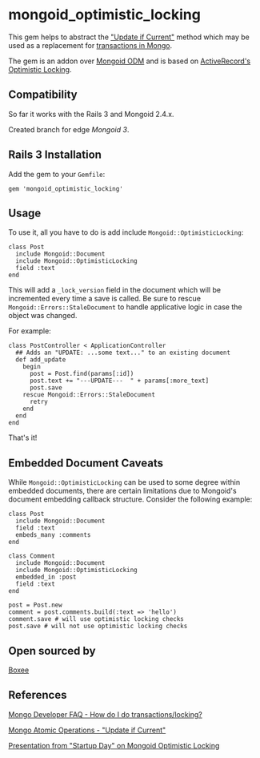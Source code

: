 # mongoid\_optimistic\_locking

This gem helps to abstract the ["Update if Current"](http://www.mongodb.org/display/DOCS/Atomic+Operations#AtomicOperations-%22UpdateifCurrent%22) method which may be used as a replacement for [transactions in Mongo](http://docs.mongodb.org/manual/faq/developers/#how-do-i-do-transactions-and-locking-in-mongodb).

The gem is an addon over [Mongoid ODM](http://mongoid.org/) and is based on [ActiveRecord's Optimistic Locking](http://api.rubyonrails.org/classes/ActiveRecord/Locking/Optimistic.html).

## Compatibility

So far it works with the Rails 3 and Mongoid 2.4.x.

Created branch for edge *Mongoid 3*.

## Rails 3 Installation

Add the gem to your `Gemfile`:

    gem 'mongoid_optimistic_locking'

## Usage

To use it, all you have to do is add include `Mongoid::OptimisticLocking`:

    class Post
      include Mongoid::Document
      include Mongoid::OptimisticLocking
      field :text
    end

This will add a `_lock_version` field in the document which will be incremented every time a save is called.
Be sure to rescue `Mongoid::Errors::StaleDocument` to handle applicative logic in case the object was changed.

For example:

    class PostController < ApplicationController
      ## Adds an "UPDATE: ...some text..." to an existing document
      def add_update
        begin
          post = Post.find(params[:id])
          post.text += "---UPDATE---  " + params[:more_text]
          post.save
        rescue Mongoid::Errors::StaleDocument
          retry
        end
      end
    end

That's it!

## Embedded Document Caveats

While `Mongoid::OptimisticLocking` can be used to some degree within embedded documents, there are certain limitations due to Mongoid's document embedding callback structure. Consider the following example:

    class Post
      include Mongoid::Document
      field :text
      embeds_many :comments
    end

    class Comment
      include Mongoid::Document
      include Mongoid::OptimisticLocking
      embedded_in :post
      field :text
    end

    post = Post.new
    comment = post.comments.build(:text => 'hello')
    comment.save # will use optimistic locking checks
    post.save # will not use optimistic locking checks

## Open sourced by

[Boxee](http://www.boxee.tv)

## References
[Mongo Developer FAQ - How do I do transactions/locking?](http://docs.mongodb.org/manual/faq/developers/#how-do-i-do-transactions-and-locking-in-mongodb)

[Mongo Atomic Operations - "Update if Current"](http://www.mongodb.org/display/DOCS/Atomic+Operations#AtomicOperations-%22UpdateifCurrent%22)

[Presentation from "Startup Day" on Mongoid Optimistic Locking](https://speakerdeck.com/u/burgalon/p/mongoid-optimistic-locking)
